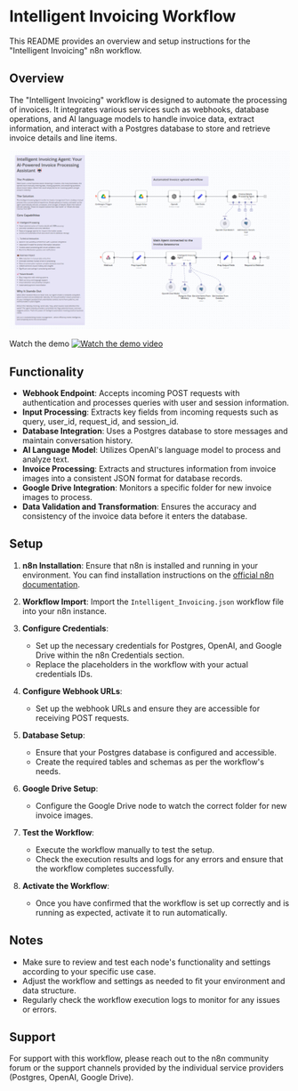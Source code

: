 # Intelligent Invoicing Workflow

This README provides an overview and setup instructions for the "Intelligent Invoicing" n8n workflow.

## Overview

The "Intelligent Invoicing" workflow is designed to automate the processing of invoices. It integrates various services such as webhooks, database operations, and AI language models to handle invoice data, extract information, and interact with a Postgres database to store and retrieve invoice details and line items.

![Intelligent Invoicing Workflow Diagram](/images/workflowpicture.png)


Watch the demo [![Watch the demo video](/images/demo-thumbnail.jpg)](https://drive.google.com/file/d/1f7nTpdGAobaGhbfCs45dRpFxlWvLYoxD/view?usp=sharing)

## Functionality

- **Webhook Endpoint**: Accepts incoming POST requests with authentication and processes queries with user and session information.
- **Input Processing**: Extracts key fields from incoming requests such as query, user_id, request_id, and session_id.
- **Database Integration**: Uses a Postgres database to store messages and maintain conversation history.
- **AI Language Model**: Utilizes OpenAI's language model to process and analyze text.
- **Invoice Processing**: Extracts and structures information from invoice images into a consistent JSON format for database records.
- **Google Drive Integration**: Monitors a specific folder for new invoice images to process.
- **Data Validation and Transformation**: Ensures the accuracy and consistency of the invoice data before it enters the database.

## Setup

1. **n8n Installation**: Ensure that n8n is installed and running in your environment. You can find installation instructions on the [official n8n documentation](https://docs.n8n.io/getting-started/installation/).

2. **Workflow Import**: Import the `Intelligent_Invoicing.json` workflow file into your n8n instance.

3. **Configure Credentials**:
   - Set up the necessary credentials for Postgres, OpenAI, and Google Drive within the n8n Credentials section.
   - Replace the placeholders in the workflow with your actual credentials IDs.

4. **Configure Webhook URLs**:
   - Set up the webhook URLs and ensure they are accessible for receiving POST requests.

5. **Database Setup**:
   - Ensure that your Postgres database is configured and accessible.
   - Create the required tables and schemas as per the workflow's needs.

6. **Google Drive Setup**:
   - Configure the Google Drive node to watch the correct folder for new invoice images.

7. **Test the Workflow**:
   - Execute the workflow manually to test the setup.
   - Check the execution results and logs for any errors and ensure that the workflow completes successfully.

8. **Activate the Workflow**:
   - Once you have confirmed that the workflow is set up correctly and is running as expected, activate it to run automatically.

## Notes

- Make sure to review and test each node's functionality and settings according to your specific use case.
- Adjust the workflow and settings as needed to fit your environment and data structure.
- Regularly check the workflow execution logs to monitor for any issues or errors.

## Support

For support with this workflow, please reach out to the n8n community forum or the support channels provided by the individual service providers (Postgres, OpenAI, Google Drive).